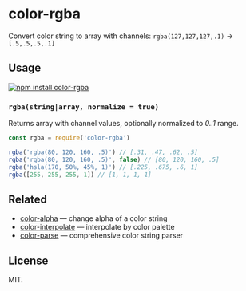 # color-rgba

Convert color string to array with channels: `rgba(127,127,127,.1)` → `[.5,.5,.5,.1]`

## Usage

[![npm install color-rgba](https://nodei.co/npm/color-rgba.png?mini=true)](https://npmjs.org/package/color-rgba/)

### `rgba(string|array, normalize = true)`

Returns array with channel values, optionally normalized to _0..1_ range.

```js
const rgba = require('color-rgba')

rgba('rgba(80, 120, 160, .5)') // [.31, .47, .62, .5]
rgba('rgba(80, 120, 160, .5)', false) // [80, 120, 160, .5]
rgba('hsla(170, 50%, 45%, 1)') // [.225, .675, .6, 1]
rgba([255, 255, 255, 1]) // [1, 1, 1, 1]
```

## Related

* [color-alpha](https://github.com/dfcreative/color-alpha) — change alpha of a color string
* [color-interpolate](https://github.com/dfcreative/color-interpolate) — interpolate by color palette
* [color-parse](https://github.com/dfcreative/color-parse) — comprehensive color string parser

## License

MIT.
